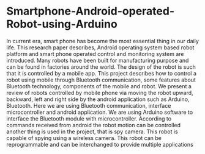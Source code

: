 # Smartphone-Android-operated-Robot-using-Arduino
In current era, smart phone has become the most essential thing in our daily life. This research paper describes, Android operating system based robot platform and smart phone operated control and monitoring system are introduced. Many robots have been built for manufacturing purpose and can be found in factories around the world. The design of the robot is such that it is controlled by a mobile app. This project describes how to control a robot using mobile through Bluetooth communication, some features about Bluetooth technology, components of the mobile and robot. We present a review of robots controlled by mobile phone via moving the robot upward, backward, left and right side by the android application such as Arduino, Bluetooth. Here we are using Bluetooth communication, interface microcontroller and android application. We are using Arduino software to interface the Bluetooth module with microcontroller. According to commands received from android the robot motion can be controlled another thing is used in the project, that is spy camera. This robot is capable of spying using a wireless camera. This robot can be reprogrammable and can be interchanged to provide multiple applications
